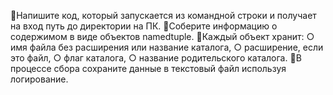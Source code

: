 📌Напишите код, который запускается из командной строки и получает на вход путь
до директории на ПК.
📌Соберите информацию о содержимом в виде объектов namedtuple.
📌Каждый объект хранит: 
○ имя файла без расширения или название каталога, 
○ расширение, если это файл, 
○ флаг каталога, 
○ название родительского каталога.
📌В процессе сбора сохраните данные в текстовый файл используя логирование.
